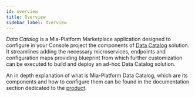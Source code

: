 ```yaml
---
id: overview
title: Overview
sidebar_label: Overview
---
```


<!--
WARNING: this file was automatically generated by Mia-Platform Doc Aggregator.
DO NOT MODIFY IT BY HAND.
Instead, modify the source file and run the aggregator to regenerate this file.
-->

_Data Catalog_ is a Mia-Platform Marketplace application designed to configure in your Console project the
components of [Data Catalog](/docs/data-catalog/overview.mdx) solution.  
It streamlines adding the necessary microservices, endpoints and configuration maps providing blueprint
from which further customization can be executed to build and deploy an ad-hoc Data Catalog solution.

An in depth explanation of what is Mia-Platform Data Catalog, which are its components and how to configure them
can be found in the documentation section dedicated to the [product](/docs/data-catalog/overview.mdx).
